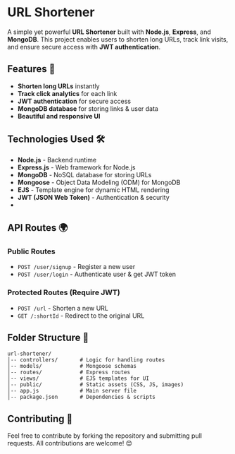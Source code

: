 # URL Shortener 

A simple yet powerful **URL Shortener** built with **Node.js**, **Express**, and **MongoDB**. This project enables users to shorten long URLs, track link visits, and ensure secure access with **JWT authentication**.

## Features 🌟
- **Shorten long URLs** instantly
- **Track click analytics** for each link
- **JWT authentication** for secure access
- **MongoDB database** for storing links & user data
- **Beautiful and responsive UI**

## Technologies Used 🛠️
- **Node.js** - Backend runtime
- **Express.js** - Web framework for Node.js
- **MongoDB** - NoSQL database for storing URLs
- **Mongoose** - Object Data Modeling (ODM) for MongoDB
- **EJS** - Template engine for dynamic HTML rendering
- **JWT (JSON Web Token)** - Authentication & security
- 

## API Routes 🌍
### Public Routes
- `POST /user/signup` - Register a new user
- `POST /user/login` - Authenticate user & get JWT token

### Protected Routes (Require JWT)
- `POST /url` - Shorten a new URL
- `GET /:shortId` - Redirect to the original URL

## Folder Structure 📂
```
url-shortener/
│-- controllers/       # Logic for handling routes
│-- models/            # Mongoose schemas
│-- routes/            # Express routes
│-- views/             # EJS templates for UI
│-- public/            # Static assets (CSS, JS, images)
│-- app.js             # Main server file
│-- package.json       # Dependencies & scripts
```

## Contributing 🤝
Feel free to contribute by forking the repository and submitting pull requests. All contributions are welcome! 😊


